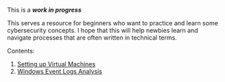 This is a **_work in progress_**

This serves a resource for beginners who want to practice and learn some cybersecurity concepts. I hope that this will help newbies learn and navigate processes that are often written in technical terms.

Contents:

1. [Setting up Virtual Machines](https://github.com/dbak5/BeginnerCybersecurityGuides/blob/main/VirtualMachineSetUp.md)
2. [Windows Event Logs Analysis](https://github.com/dbak5/BeginnerCybersecurityGuides/blob/main/WindowsEventLogs.md)
